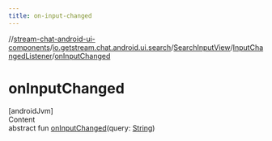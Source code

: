 ```yaml
---
title: on-input-changed
---
```

//[stream-chat-android-ui-components](../../../../index.md)/[io.getstream.chat.android.ui.search](../../index.md)/[SearchInputView](../index.md)/[InputChangedListener](index.md)/[onInputChanged](onInputChanged.md)



# onInputChanged  
[androidJvm]  
Content  
abstract fun [onInputChanged](onInputChanged.md)(query: [String](https://kotlinlang.org/api/latest/jvm/stdlib/kotlin/-string/index.html))  



